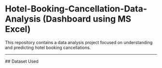 # Hotel-Booking-Cancellation-Data-Analysis (Dashboard using MS Excel)
This repository contains a data analysis project focused on understanding and predicting hotel booking cancellations.
<hr>
## Dataset Used
<a href=""></a>
